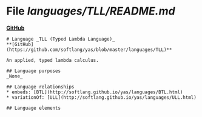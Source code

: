 # File _languages/TLL/README.md_
**[GitHub](https://github.com/softlang/yas/blob/master/languages/TLL/README.md)**
```
# Language _TLL (Typed Lambda Language)_
**[GitHub](https://github.com/softlang/yas/blob/master/languages/TLL)**

An applied, typed lambda calculus.

## Language purposes
_None_

## Language relationships
* embeds: [BTL](http://softlang.github.io/yas/languages/BTL.html)
* variationOf: [ULL](http://softlang.github.io/yas/languages/ULL.html)

## Language elements
```
